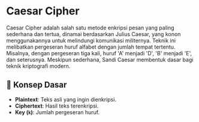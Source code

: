 # Caesar Cipher

Caesar Cipher adalah salah satu metode enkripsi pesan yang paling sederhana dan tertua, dinamai berdasarkan Julius Caesar, yang konon menggunakannya untuk melindungi komunikasi militernya. Teknik ini melibatkan pergeseran huruf alfabet dengan jumlah tempat tertentu. Misalnya, dengan pergeseran tiga kali, huruf 'A' menjadi 'D', 'B' menjadi 'E', dan seterusnya. Meskipun sederhana, Sandi Caesar membentuk dasar bagi teknik kriptografi modern.

## 📝 Konsep Dasar

- **Plaintext**: Teks asli yang ingin dienkripsi.
- **Ciphertext**: Hasil teks terenkripsi.
- **Key (`k`)**: Jumlah pergeseran huruf.
